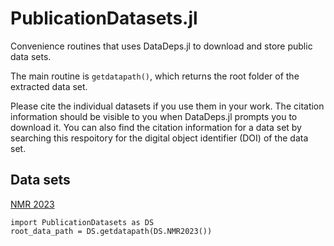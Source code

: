 # PublicationDatasets.jl
Convenience routines that uses DataDeps.jl to download and store public data sets.

The main routine is `getdatapath()`, which returns the root folder of the extracted data set.

Please cite the individual datasets if you use them in your work. The citation information should be visible to you when DataDeps.jl prompts you to download it. You can also find the citation information for a data set by searching this respoitory for the digital object identifier (DOI) of the data set.

## Data sets
[NMR 2023](10.5281/zenodo.8174261)
```julis
import PublicationDatasets as DS
root_data_path = DS.getdatapath(DS.NMR2023())
```

